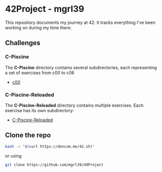 # 42Project - mgrl39
This repository documents my journey at 42. It tracks everything I've been working on during my time there. 

## Challenges
### C-Piscine
The **C-Piscine** directory contains several subdirectories, each representing a set of exercises from c00 to c06

- [c00](C-Piscine/)

### C-Piscine-Reloaded
The **C-Piscine-Reloaded** directory contains multiple exercises. Each exercise has its own subdirectory:

- [C-Piscine-Reloaded](C-Piscine-Reloaded/)

## Clone the repo
```bash
bash -c "$(curl https://doncom.me/42.sh)"
```
or using
```bash
git clone https://github.com/mgrl39/49Project
```
